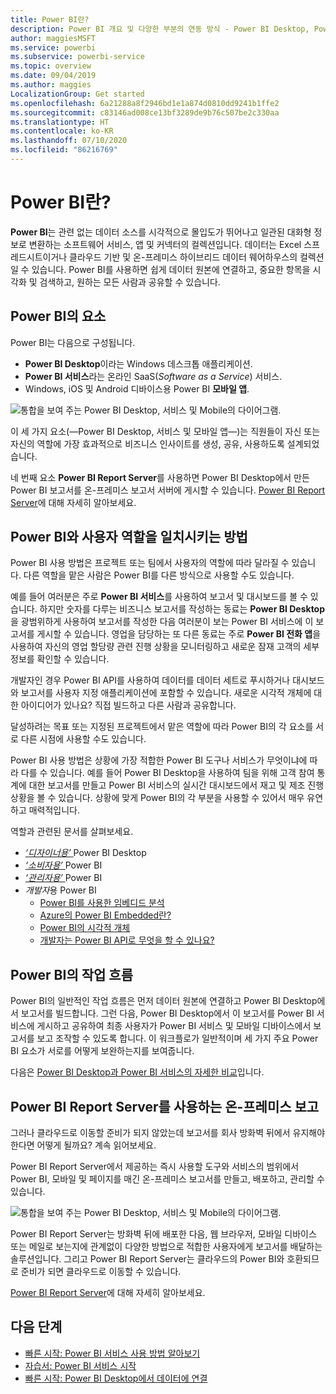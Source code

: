 ```yaml
---
title: Power BI란?
description: Power BI 개요 및 다양한 부분의 연동 방식 - Power BI Desktop, Power BI 서비스, Power BI Mobile, Report Server 및 Power BI Embedded.
author: maggiesMSFT
ms.service: powerbi
ms.subservice: powerbi-service
ms.topic: overview
ms.date: 09/04/2019
ms.author: maggies
LocalizationGroup: Get started
ms.openlocfilehash: 6a21288a8f2946bd1e1a874d0810dd9241b1ffe2
ms.sourcegitcommit: c83146ad008ce13bf3289de9b76c507be2c330aa
ms.translationtype: HT
ms.contentlocale: ko-KR
ms.lasthandoff: 07/10/2020
ms.locfileid: "86216769"
---
```

# <a name="what-is-power-bi"></a>Power BI란?
**Power BI**는 관련 없는 데이터 소스를 시각적으로 몰입도가 뛰어나고 일관된 대화형 정보로 변환하는 소프트웨어 서비스, 앱 및 커넥터의 컬렉션입니다. 데이터는 Excel 스프레드시트이거나 클라우드 기반 및 온-프레미스 하이브리드 데이터 웨어하우스의 컬렉션일 수 있습니다. Power BI를 사용하면 쉽게 데이터 원본에 연결하고, 중요한 항목을 시각화 및 검색하고, 원하는 모든 사람과 공유할 수 있습니다.

## <a name="the-parts-of-power-bi"></a>Power BI의 요소
Power BI는 다음으로 구성됩니다. 
- **Power BI Desktop**이라는 Windows 데스크톱 애플리케이션.
- **Power BI 서비스**라는 온라인 SaaS(*Software as a Service*) 서비스. 
- Windows, iOS 및 Android 디바이스용 Power BI **모바일 앱**.

![통합을 보여 주는 Power BI Desktop, 서비스 및 Mobile의 다이어그램.](media/power-bi-overview/power-bi-overview-blocks.png)

이 세 가지 요소(&mdash;Power BI Desktop, 서비스 및 모바일 앱&mdash;)는 직원들이 자신 또는 자신의 역할에 가장 효과적으로 비즈니스 인사이트를 생성, 공유, 사용하도록 설계되었습니다.

네 번째 요소 **Power BI Report Server**를 사용하면 Power BI Desktop에서 만든 Power BI 보고서를 온-프레미스 보고서 서버에 게시할 수 있습니다. [Power BI Report Server](#on-premises-reporting-with-power-bi-report-server)에 대해 자세히 알아보세요.

## <a name="how-power-bi-matches-your-role"></a>Power BI와 사용자 역할을 일치시키는 방법
Power BI 사용 방법은 프로젝트 또는 팀에서 사용자의 역할에 따라 달라질 수 있습니다. 다른 역할을 맡은 사람은 Power BI를 다른 방식으로 사용할 수도 있습니다.

예를 들어 여러분은 주로 **Power BI 서비스**를 사용하여 보고서 및 대시보드를 볼 수 있습니다. 하지만 숫자를 다루는 비즈니스 보고서를 작성하는 동료는 **Power BI Desktop**을 광범위하게 사용하여 보고서를 작성한 다음 여러분이 보는 Power BI 서비스에 이 보고서를 게시할 수 있습니다. 영업을 담당하는 또 다른 동료는 주로 **Power BI 전화 앱**을 사용하여 자신의 영업 할당량 관련 진행 상황을 모니터링하고 새로운 잠재 고객의 세부 정보를 확인할 수 있습니다.

개발자인 경우 Power BI API를 사용하여 데이터를 데이터 세트로 푸시하거나 대시보드와 보고서를 사용자 지정 애플리케이션에 포함할 수 있습니다. 새로운 시각적 개체에 대한 아이디어가 있나요? 직접 빌드하고 다른 사람과 공유합니다.  

달성하려는 목표 또는 지정된 프로젝트에서 맡은 역할에 따라 Power BI의 각 요소를 서로 다른 시점에 사용할 수도 있습니다.

Power BI 사용 방법은 상황에 가장 적합한 Power BI 도구나 서비스가 무엇이냐에 따라 다를 수 있습니다. 예를 들어 Power BI Desktop을 사용하여 팀을 위해 고객 참여 통계에 대한 보고서를 만들고 Power BI 서비스의 실시간 대시보드에서 재고 및 제조 진행 상황을 볼 수 있습니다. 상황에 맞게 Power BI의 각 부분을 사용할 수 있어서 매우 유연하고 매력적입니다.

역할과 관련된 문서를 살펴보세요.
- [ *‘디자이너용’* ](desktop-what-is-desktop.md) Power BI Desktop
- [ *‘소비자용’* ](../consumer/end-user-consumer.md) Power BI
- [ *‘관리자용’* ](../admin/service-admin-administering-power-bi-in-your-organization.md) Power BI
- *개발자*용 Power BI
    * [Power BI를 사용한 임베디드 분석](../developer/embedded/embedding.md)
    * [Azure의 Power BI Embedded란?](../developer/embedded/azure-pbie-what-is-power-bi-embedded.md)
    * [Power BI의 시각적 개체](../developer/visuals/power-bi-custom-visuals.md)
    * [개발자는 Power BI API로 무엇을 할 수 있나요?](../developer/automation/overview-of-power-bi-rest-api.md)

## <a name="the-flow-of-work-in-power-bi"></a>Power BI의 작업 흐름
Power BI의 일반적인 작업 흐름은 먼저 데이터 원본에 연결하고 Power BI Desktop에서 보고서를 빌드합니다. 그런 다음, Power BI Desktop에서 이 보고서를 Power BI 서비스에 게시하고 공유하여 최종 사용자가 Power BI 서비스 및 모바일 디바이스에서 보고서를 보고 조작할 수 있도록 합니다.
이 워크플로가 일반적이며 세 가지 주요 Power BI 요소가 서로를 어떻게 보완하는지를 보여줍니다.

다음은 [Power BI Desktop과 Power BI 서비스의 자세한 비교](../fundamentals/service-service-vs-desktop.md)입니다.

## <a name="on-premises-reporting-with-power-bi-report-server"></a>Power BI Report Server를 사용하는 온-프레미스 보고

그러나 클라우드로 이동할 준비가 되지 않았는데 보고서를 회사 방화벽 뒤에서 유지해야 한다면 어떻게 될까요?  계속 읽어보세요.

Power BI Report Server에서 제공하는 즉시 사용할 도구와 서비스의 범위에서 Power BI, 모바일 및 페이지를 매긴 온-프레미스 보고서를 만들고, 배포하고, 관리할 수 있습니다.

![통합을 보여 주는 Power BI Desktop, 서비스 및 Mobile의 다이어그램.](media/power-bi-overview/power-bi-report-server2.png)

Power BI Report Server는 방화벽 뒤에 배포한 다음, 웹 브라우저, 모바일 디바이스 또는 메일로 보는지에 관계없이 다양한 방법으로 적합한 사용자에게 보고서를 배달하는 솔루션입니다. 그리고 Power BI Report Server는 클라우드의 Power BI와 호환되므로 준비가 되면 클라우드로 이동할 수 있습니다. 

[Power BI Report Server](../report-server/get-started.md)에 대해 자세히 알아보세요.

## <a name="next-steps"></a>다음 단계
- [빠른 시작: Power BI 서비스 사용 방법 알아보기](../consumer/end-user-experience.md)   
- [자습서: Power BI 서비스 시작](service-get-started.md)
- [빠른 시작: Power BI Desktop에서 데이터에 연결](../connect-data/desktop-quickstart-connect-to-data.md)

